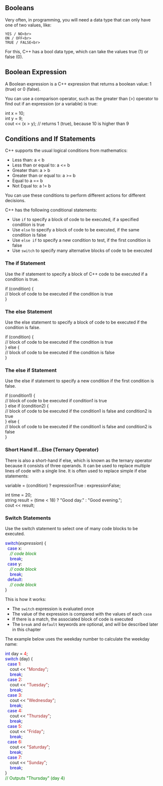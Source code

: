 <b><h2>Booleans</h2></b>
Very often, in programming, you will need a data type that can only have one of two values, like:

    YES / NO<br>
    ON / OFF<br>
    TRUE / FALSE<br>

For this, C++ has a bool data type, which can take the values true (1) or false (0).

<b><h2>Boolean Expression</h2></b>
A Boolean expression is a C++ expression that returns a boolean value: 1 (true) or 0 (false).

You can use a comparison operator, such as the greater than (>) operator to find out if an expression (or a variable) is true:

int x = 10;<br>
int y = 9;<br>
cout << (x > y); // returns 1 (true), because 10 is higher than 9 <br>

<b><h2>Conditions and If Statements</h2></b>

<p>C++ supports the usual logical conditions from mathematics:</p>
<ul>
<li>Less than: <span class="w3-codespan">a &lt; b</span></li>
<li>Less than or equal to: <span class="w3-codespan">a &lt;= b</span></li>
<li>Greater than: <span class="w3-codespan">a &gt; b</span></li>
<li>Greater than or equal to: <span class="w3-codespan">a &gt;= b</span></li>
<li>Equal to <span class="w3-codespan">a == b</span></li>
<li>Not Equal to: <span class="w3-codespan">a != b</span></li>
</ul>
<p>You can use these conditions to perform different actions for different decisions.</p>
<p>C++ has the following conditional statements:</p>
<ul>
  <li>Use <code class="w3-codespan">if</code> to specify a block of code to be executed, if a specified condition is true</li>
  <li>Use <code class="w3-codespan">else</code> to specify a block of code to be executed, if the same condition is false</li>
  <li>Use <code class="w3-codespan">else if</code> to specify a new condition to test, if the first condition is false</li>
  <li>Use <code class="w3-codespan">switch</code> to specify many alternative blocks of code to be executed</li>
</ul>

<b><h3>The if Statement</h3></b>
Use the if statement to specify a block of C++ code to be executed if a condition is true.

if (condition) {<br>
  // block of code to be executed if the condition is true<br>
}<br>

<b><h3>The else Statement</h3></b>
Use the else statement to specify a block of code to be executed if the condition is false.

if (condition) {<br>
  // block of code to be executed if the condition is true<br>
} else {<br>
  // block of code to be executed if the condition is false<br>
}<br>

<b><h3>The else if Statement</h3></b>
Use the else if statement to specify a new condition if the first condition is false.

if (condition1) {<br>
  // block of code to be executed if condition1 is true<br>
} else if (condition2) {<br>
  // block of code to be executed if the condition1 is false and condition2 is true<br>
} else {<br>
  // block of code to be executed if the condition1 is false and condition2 is false<br>
}<br>

<b><h3>Short Hand If...Else (Ternary Operator)</h3></b>
There is also a short-hand if else, which is known as the ternary operator because it consists of three operands. It can be used to replace multiple lines of code with a single line. It is often used to replace simple if else statements:

variable = (condition) ? expressionTrue : expressionFalse;

int time = 20;<br>
string result = (time < 18) ? "Good day." : "Good evening.";<br>
cout << result; 

<b><h3>Switch Statements</h3></b>
Use the switch statement to select one of many code blocks to be executed.

<span class="javakeywordcolor" style="color:mediumblue">switch</span>(<em>expression</em>) {<br>&nbsp; <span class="javakeywordcolor" style="color:mediumblue">case</span> x:<br>&nbsp;&nbsp;&nbsp; <em><span class="commentcolor" style="color:green">// code 
  block</span></em><br></span>&nbsp;&nbsp;&nbsp; <span class="javakeywordcolor" style="color:mediumblue">break</span>;<br>&nbsp; <span class="javakeywordcolor" style="color:mediumblue">case</span> y:<br>&nbsp;&nbsp;&nbsp;<span class="javanumbercolor" style="color:red">
</span>  <em><span class="commentcolor" style="color:green">// code block</span></em><br>&nbsp;&nbsp;&nbsp; <span class="javakeywordcolor" style="color:mediumblue">break</span>;<br>&nbsp; <span class="javakeywordcolor" style="color:mediumblue">default</span>:<br>&nbsp;&nbsp;&nbsp;<span class="javanumbercolor" style="color:red">
</span>  <em><span class="commentcolor" style="color:green">// code block</span></em><br><span class="javanumbercolor" style="color:red">
</span>  }

<p>This is how it works:</p>
<ul>
<li>The <code class="w3-codespan">switch</code> expression is evaluated once</li>
<li>The value of the expression is compared with the values of each <code class="w3-codespan">case</code></li>
<li>If there is a match, the associated block of code is executed</li>
<li>The <code class="w3-codespan">break</code> and <code class="w3-codespan">default</code> keywords are optional, and will be described later in this chapter</li>
</ul>

The example below uses the weekday number to calculate the weekday name:

<span class="javakeywordcolor" style="color:mediumblue">int</span> day = <span class="javanumbercolor" style="color:red">4</span>;<br><span class="javakeywordcolor" style="color:mediumblue">switch</span> (day) {<br>&nbsp; <span class="javakeywordcolor" style="color:mediumblue">case</span> <span class="javanumbercolor" style="color:red">1</span>:<br>&nbsp;&nbsp;&nbsp; <span class="javanumbercolor" style="color:red">
</span>  cout &lt;&lt; <span class="javastringcolor" style="color:brown">"Monday"</span>;<br>&nbsp;&nbsp;&nbsp; <span class="javakeywordcolor" style="color:mediumblue">break</span>;<br>&nbsp; <span class="javakeywordcolor" style="color:mediumblue">case</span> <span class="javanumbercolor" style="color:red">2</span>:<br><span class="javanumbercolor" style="color:red">
</span>  &nbsp;&nbsp;&nbsp; cout &lt;&lt; <span class="javastringcolor" style="color:brown">"Tuesday"</span>;<br>&nbsp;&nbsp;&nbsp; <span class="javakeywordcolor" style="color:mediumblue">break</span>;<br>&nbsp; <span class="javakeywordcolor" style="color:mediumblue">case</span> <span class="javanumbercolor" style="color:red">3</span>:<br><span class="javanumbercolor" style="color:red">
</span>  &nbsp;&nbsp;&nbsp; cout &lt;&lt; <span class="javastringcolor" style="color:brown">"Wednesday"</span>;<br>&nbsp;&nbsp;&nbsp; <span class="javakeywordcolor" style="color:mediumblue">break</span>;<br>&nbsp; <span class="javakeywordcolor" style="color:mediumblue">case</span> <span class="javanumbercolor" style="color:red">
</span>  <span class="javanumbercolor" style="color:red">4</span>:<br>&nbsp;&nbsp;&nbsp; cout &lt;&lt; <span class="javastringcolor" style="color:brown">"Thursday"</span>;<br>&nbsp;&nbsp;&nbsp; <span class="javanumbercolor" style="color:red">
</span>  <span class="javakeywordcolor" style="color:mediumblue">break</span>;<br>&nbsp; <span class="javakeywordcolor" style="color:mediumblue">case</span> <span class="javanumbercolor" style="color:red">5</span>:<br>&nbsp;&nbsp;&nbsp; cout &lt;&lt; <span class="javastringcolor" style="color:brown">"Friday"</span>;<br>&nbsp;&nbsp;&nbsp; <span class="javanumbercolor" style="color:red">
</span>  <span class="javakeywordcolor" style="color:mediumblue">break</span>;<br>&nbsp; <span class="javakeywordcolor" style="color:mediumblue">case</span> <span class="javanumbercolor" style="color:red">6</span>:<br>&nbsp;&nbsp;&nbsp; cout &lt;&lt; <span class="javastringcolor" style="color:brown">"Saturday"</span>;<br>&nbsp;&nbsp;&nbsp; <span class="javanumbercolor" style="color:red">
</span>  <span class="javakeywordcolor" style="color:mediumblue">break</span>;<br>&nbsp; <span class="javakeywordcolor" style="color:mediumblue">case</span> <span class="javanumbercolor" style="color:red">7</span>:<br>&nbsp;&nbsp;&nbsp; cout &lt;&lt; <span class="javastringcolor" style="color:brown">"Sunday"</span>;<br>&nbsp;&nbsp;&nbsp; <span class="javanumbercolor" style="color:red">
</span>  <span class="javakeywordcolor" style="color:mediumblue">break</span>;<br><span class="javanumbercolor" style="color:red">
</span>  }<br><span class="commentcolor" style="color:green">// Outputs "Thursday" (day 4) </span>


    
